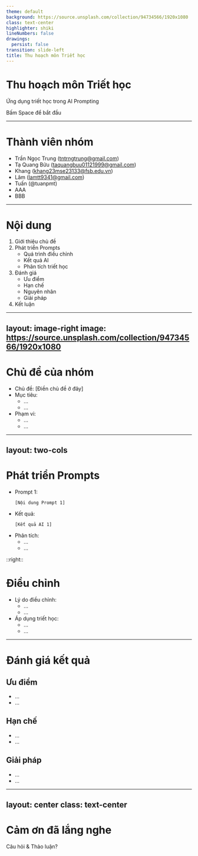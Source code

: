 ```yaml
---
theme: default
background: https://source.unsplash.com/collection/94734566/1920x1080
class: text-center
highlighter: shiki
lineNumbers: false
drawings:
  persist: false
transition: slide-left
title: Thu hoạch môn Triết học
---
```


# Thu hoạch môn Triết học
Ứng dụng triết học trong AI Prompting

<div class="pt-12">
  <span @click="$slidev.nav.next" class="px-2 py-1 rounded cursor-pointer" hover="bg-white bg-opacity-10">
    Bấm Space để bắt đầu <carbon:arrow-right class="inline"/>
  </span>
</div>

---

# Thành viên nhóm

<v-clicks>

- Trần Ngọc Trung (tntrngtrung@gmail.com)
- Tạ Quang Bửu (taquangbuu01121999@gmail.com)
- Khang (khang23mse23133@fsb.edu.vn)
- Lâm (lamtt9341@gmail.com)
- Tuấn (@tuanpmt)
- AAA
- BBB

</v-clicks>

---

# Nội dung

<v-clicks>

1. Giới thiệu chủ đề
2. Phát triển Prompts
   - Quá trình điều chỉnh
   - Kết quả AI
   - Phân tích triết học
3. Đánh giá
   - Ưu điểm
   - Hạn chế
   - Nguyên nhân
   - Giải pháp
4. Kết luận

</v-clicks>

---
layout: image-right
image: https://source.unsplash.com/collection/94734566/1920x1080
---

# Chủ đề của nhóm

<v-clicks>

- Chủ đề: [Điền chủ đề ở đây]
- Mục tiêu:
  - ...
  - ...
- Phạm vi:
  - ...
  - ...

</v-clicks>

---
layout: two-cols
---

# Phát triển Prompts

<v-clicks>

- Prompt 1:
  ```
  [Nội dung Prompt 1]
  ```
- Kết quả:
  ```
  [Kết quả AI 1]
  ```
- Phân tích:
  - ...
  - ...

</v-clicks>

::right::

<v-clicks>

# Điều chỉnh

- Lý do điều chỉnh:
  - ...
  - ...
- Áp dụng triết học:
  - ...
  - ...

</v-clicks>

---

# Đánh giá kết quả

<v-clicks>

## Ưu điểm
- ...
- ...

## Hạn chế
- ...
- ...

## Giải pháp
- ...
- ...

</v-clicks>

---
layout: center
class: text-center
---

# Cảm ơn đã lắng nghe
Câu hỏi & Thảo luận?
